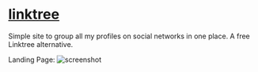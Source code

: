 # [linktree]()
Simple site to group all my profiles on social networks in one place. A free Linktree alternative.
  
Landing Page:
![screenshot]()
